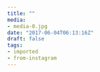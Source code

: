 ```yaml
---
title: ""
media:
- media-0.jpg
date: "2017-06-04T06:13:16Z"
draft: false
tags:
- imported
- from-instagram
---
```


